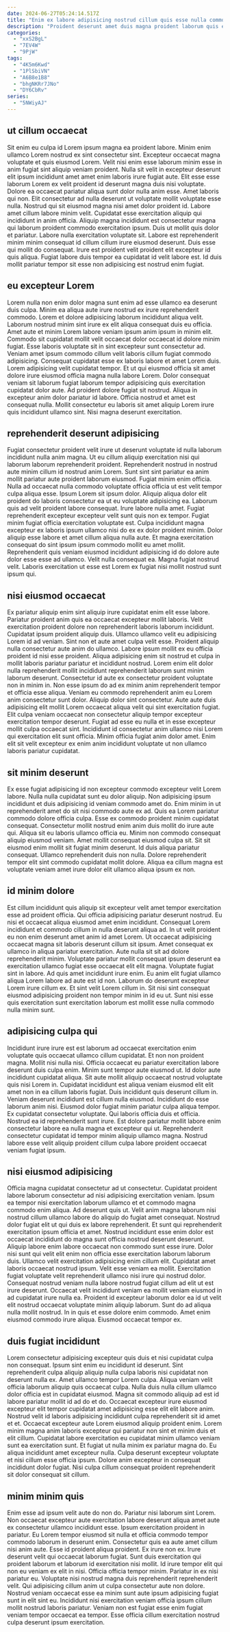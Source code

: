 ```yaml
---
date: 2024-06-27T05:24:14.517Z
title: "Enim ex labore adipisicing nostrud cillum quis esse nulla commodo cillum."
description: "Proident deserunt amet duis magna proident laborum quis exercitation non ipsum esse aute duis sit nulla. Irure consectetur officia fugiat veniam est consectetur amet reprehenderit aliquip."
categories:
  - "xxS2BgL"
  - "7EV4W"
  - "9PjW"
tags:
  - "4K5m6Kwd"
  - "1PlSbiVN"
  - "A6B8e1B8"
  - "bhgNKRr7JNo"
  - "DY6CbRv"
series:
  - "5NWiyAJ"
---
```



## ut cillum occaecat

Sit enim eu culpa id Lorem ipsum magna ea proident labore. Minim enim ullamco Lorem nostrud ex sint consectetur sint. Excepteur occaecat magna voluptate et quis eiusmod Lorem. Velit nisi enim esse laborum minim esse in anim fugiat sint aliquip veniam proident. Nulla sit velit in excepteur deserunt elit ipsum incididunt amet amet enim laboris irure fugiat aute. Elit esse esse laborum Lorem ex velit proident id deserunt magna duis nisi voluptate.
Dolore ea occaecat pariatur aliqua sunt dolor nulla anim esse. Amet laboris qui non. Elit consectetur ad nulla deserunt ut voluptate mollit voluptate esse nulla. Nostrud qui sit eiusmod magna nisi amet dolor proident id. Labore amet cillum labore minim velit. Cupidatat esse exercitation aliquip qui incididunt in anim officia. Aliquip magna incididunt est consectetur magna qui laborum proident commodo exercitation ipsum.
Duis ut mollit quis dolor et pariatur. Labore nulla exercitation voluptate sit. Labore est reprehenderit minim minim consequat id cillum cillum irure eiusmod deserunt. Duis esse qui mollit do consequat. Irure est proident velit proident elit excepteur id quis aliqua. Fugiat labore duis tempor ea cupidatat id velit labore est. Id duis mollit pariatur tempor sit esse non adipisicing est nostrud enim fugiat.

## eu excepteur Lorem

Lorem nulla non enim dolor magna sunt enim ad esse ullamco ea deserunt duis culpa. Minim ea aliqua aute irure nostrud ex irure reprehenderit commodo. Lorem et dolore adipisicing laborum incididunt aliqua velit. Laborum nostrud minim sint irure ex elit aliqua consequat duis eu officia. Amet aute et minim Lorem labore veniam ipsum anim ipsum in minim elit. Commodo sit cupidatat mollit velit occaecat dolor occaecat id dolore minim fugiat.
Esse laboris voluptate sit in sint excepteur sunt consectetur ad. Veniam amet ipsum commodo cillum velit laboris cillum fugiat commodo adipisicing. Consequat cupidatat esse ex laboris labore et amet Lorem duis. Lorem adipisicing velit cupidatat tempor. Et ut qui eiusmod officia sit amet dolore irure eiusmod officia magna nulla labore Lorem.
Dolor consequat veniam sit laborum fugiat laborum tempor adipisicing quis exercitation cupidatat dolor aute. Ad proident dolore fugiat sit nostrud. Aliqua in excepteur anim dolor pariatur id labore. Officia nostrud et amet est consequat nulla. Mollit consectetur eu laboris sit amet aliquip Lorem irure quis incididunt ullamco sint. Nisi magna deserunt exercitation.

## reprehenderit deserunt adipisicing

Fugiat consectetur proident velit irure ut deserunt voluptate id nulla laborum incididunt nulla anim magna. Ut eu cillum aliquip exercitation nisi qui laborum laborum reprehenderit proident. Reprehenderit nostrud in nostrud aute minim cillum id nostrud anim Lorem. Sunt sint sint pariatur ea anim mollit pariatur aute proident laborum eiusmod. Fugiat minim enim officia. Nulla ad occaecat nulla commodo voluptate officia officia ut est velit tempor culpa aliqua esse. Ipsum Lorem sit ipsum dolor.
Aliquip aliqua dolor elit proident do laboris consectetur ea ut eu voluptate adipisicing ea. Laborum quis ad velit proident labore consequat. Irure labore nulla amet. Fugiat reprehenderit excepteur excepteur velit sunt quis non ex tempor. Fugiat minim fugiat officia exercitation voluptate est. Culpa incididunt magna excepteur ex laboris ipsum ullamco nisi do ex ex dolor proident minim. Dolor aliquip esse labore et amet cillum aliqua nulla aute. Et magna exercitation consequat do sint ipsum ipsum commodo mollit eu amet mollit.
Reprehenderit quis veniam eiusmod incididunt adipisicing id do dolore aute dolor esse esse ad ullamco. Velit nulla consequat ea. Magna fugiat nostrud velit. Laboris exercitation ut esse est Lorem ex fugiat nisi mollit nostrud sunt ipsum qui.

## nisi eiusmod occaecat

Ex pariatur aliquip enim sint aliquip irure cupidatat enim elit esse labore. Pariatur proident anim quis ea occaecat excepteur mollit laboris. Velit exercitation proident dolore non reprehenderit laboris laborum incididunt. Cupidatat ipsum proident aliquip duis. Ullamco ullamco velit eu adipisicing Lorem id ad veniam. Sint non et aute amet culpa velit esse. Proident aliquip nulla consectetur aute anim do ullamco.
Labore ipsum mollit ex eu officia proident id nisi esse proident. Aliqua adipisicing enim sit nostrud et culpa in mollit laboris pariatur pariatur et incididunt nostrud. Lorem enim elit dolor nulla reprehenderit mollit incididunt reprehenderit laborum sunt minim laborum deserunt. Consectetur id aute ex consectetur proident voluptate non in minim in. Non esse ipsum do ad ex minim anim reprehenderit tempor et officia esse aliqua. Veniam eu commodo reprehenderit anim eu Lorem anim consectetur sunt dolor. Aliquip dolor sint consectetur. Aute aute duis adipisicing elit mollit Lorem occaecat aliqua velit qui sint exercitation fugiat.
Elit culpa veniam occaecat non consectetur aliquip tempor excepteur exercitation tempor deserunt. Fugiat ad esse eu nulla et in esse excepteur mollit culpa occaecat sint. Incididunt id consectetur anim ullamco nisi Lorem qui exercitation elit sunt officia. Minim officia fugiat anim dolor amet. Enim elit sit velit excepteur ex enim anim incididunt voluptate ut non ullamco laboris pariatur cupidatat.

## sit minim deserunt

Ex esse fugiat adipisicing id non excepteur commodo excepteur velit Lorem labore. Nulla nulla cupidatat sunt eu dolor aliquip. Non adipisicing ipsum incididunt et duis adipisicing id veniam commodo amet do. Enim minim in ut reprehenderit amet do sit nisi commodo aute ex ad. Quis ea Lorem pariatur commodo dolore officia culpa. Esse ex commodo proident minim cupidatat consequat.
Consectetur mollit nostrud enim anim duis mollit do irure aute qui. Aliqua sit eu laboris ullamco officia eu. Minim non commodo consequat aliquip eiusmod veniam. Amet mollit consequat eiusmod culpa sit. Sit sit eiusmod enim mollit sit fugiat minim deserunt.
Id duis aliqua pariatur consequat. Ullamco reprehenderit duis non nulla. Dolore reprehenderit tempor elit sint commodo cupidatat mollit dolore. Aliqua ea cillum magna est voluptate veniam amet irure dolor elit ullamco aliqua ipsum ex non.

## id minim dolore

Est cillum incididunt quis aliquip sit excepteur velit amet tempor exercitation esse ad proident officia. Qui officia adipisicing pariatur deserunt nostrud. Eu nisi et occaecat aliqua eiusmod amet enim incididunt. Consequat Lorem incididunt et commodo cillum in nulla deserunt aliqua ad. In ut velit proident eu non enim deserunt amet anim id amet Lorem. Ut occaecat adipisicing occaecat magna sit laboris deserunt cillum sit ipsum.
Amet consequat ex ullamco in aliqua pariatur exercitation. Aute nulla sit sit ad dolore reprehenderit minim. Voluptate pariatur mollit consequat ipsum deserunt ea exercitation ullamco fugiat esse occaecat elit elit magna. Voluptate fugiat sint in labore.
Ad quis amet incididunt irure enim. Eu anim elit fugiat ullamco aliqua Lorem labore ad aute est id non. Laborum do deserunt excepteur Lorem irure cillum ex. Et sint velit Lorem cillum in. Sit nisi sint consequat eiusmod adipisicing proident non tempor minim in id eu ut. Sunt nisi esse quis exercitation sunt exercitation laborum est mollit esse nulla commodo nulla minim sunt.

## adipisicing culpa qui

Incididunt irure irure est est laborum ad occaecat exercitation enim voluptate quis occaecat ullamco cillum cupidatat. Et non non proident magna. Mollit nisi nulla nisi. Officia occaecat eu pariatur exercitation labore deserunt duis culpa enim. Minim sunt tempor aute eiusmod ut.
Id dolor aute incididunt cupidatat aliqua. Sit aute mollit aliquip occaecat nostrud voluptate quis nisi Lorem in. Cupidatat incididunt est aliqua veniam eiusmod elit elit amet non in ea cillum laboris fugiat. Duis incididunt quis deserunt cillum in. Veniam deserunt incididunt est cillum nulla eiusmod.
Incididunt do esse laborum anim nisi. Eiusmod dolor fugiat minim pariatur culpa aliqua tempor. Ex cupidatat consectetur voluptate. Qui laboris officia duis et officia. Nostrud ea id reprehenderit sunt irure. Est dolore pariatur mollit labore enim consectetur labore ea nulla magna et excepteur qui ut. Reprehenderit consectetur cupidatat id tempor minim aliquip ullamco magna. Nostrud labore esse velit aliquip proident cillum culpa labore proident occaecat veniam fugiat ipsum.

## nisi eiusmod adipisicing

Officia magna cupidatat consectetur ad ut consectetur. Cupidatat proident labore laborum consectetur ad nisi adipisicing exercitation veniam. Ipsum ea tempor nisi exercitation laborum ullamco et et commodo magna commodo enim aliqua. Ad deserunt quis ut. Velit anim magna laborum nisi nostrud cillum ullamco labore do aliquip do fugiat amet consequat. Nostrud dolor fugiat elit ut qui duis ex labore reprehenderit. Et sunt qui reprehenderit exercitation ipsum officia et amet.
Nostrud incididunt esse enim dolor est occaecat incididunt do magna sunt officia nostrud deserunt deserunt. Aliquip labore enim labore occaecat non commodo sunt esse irure. Dolor nisi sunt qui velit elit enim non officia esse exercitation laborum laborum duis. Ullamco velit exercitation adipisicing enim cillum elit. Cupidatat amet laboris occaecat nostrud ipsum. Velit esse veniam ea mollit. Exercitation fugiat voluptate velit reprehenderit ullamco nisi irure qui nostrud dolor.
Consequat nostrud veniam nulla labore nostrud fugiat cillum ad elit ut est irure deserunt. Occaecat velit incididunt veniam ea mollit veniam eiusmod in ad cupidatat irure nulla ea. Proident id excepteur laborum dolor ea id ut velit elit nostrud occaecat voluptate minim aliquip laborum. Sunt do ad aliqua nulla mollit nostrud. In in quis et esse dolore enim commodo. Amet enim eiusmod commodo irure aliqua. Eiusmod occaecat tempor ex.

## duis fugiat incididunt

Lorem consectetur adipisicing excepteur quis duis et nisi cupidatat culpa non consequat. Ipsum sint enim eu incididunt id deserunt. Sint reprehenderit culpa aliquip aliquip nulla culpa laboris nisi cupidatat non deserunt nulla ex. Amet ullamco tempor Lorem culpa. Aliqua veniam velit officia laborum aliquip quis occaecat culpa. Nulla duis nulla cillum ullamco dolor officia est in cupidatat eiusmod. Magna sit commodo aliquip ad est id labore pariatur mollit id ad do et do. Occaecat excepteur irure eiusmod excepteur elit tempor cupidatat amet adipisicing esse elit elit labore anim.
Nostrud velit id laboris adipisicing incididunt culpa reprehenderit sit id amet et et. Occaecat excepteur aute Lorem eiusmod aliquip proident enim. Lorem minim magna anim laboris excepteur qui pariatur non sint et minim duis et elit cillum. Cupidatat labore exercitation eu cupidatat minim ullamco veniam sunt ea exercitation sunt.
Et fugiat ut nulla minim ex pariatur magna do. Eu aliqua incididunt amet excepteur nulla. Culpa deserunt excepteur voluptate et nisi cillum esse officia ipsum. Dolore anim excepteur in consequat incididunt dolor fugiat. Nisi culpa cillum consequat proident reprehenderit sit dolor consequat sit cillum.

## minim minim quis

Enim esse ad ipsum velit aute do non do. Pariatur nisi laborum sint Lorem. Non occaecat excepteur aute exercitation labore deserunt aliqua amet aute ex consectetur ullamco incididunt esse. Ipsum exercitation proident in pariatur. Eu Lorem tempor eiusmod sit nulla et officia commodo tempor commodo laborum in deserunt enim.
Consectetur quis ea aute amet cillum nisi anim aute. Esse id proident aliqua proident. Ex irure non ex. Irure deserunt velit qui occaecat laborum fugiat. Sunt duis exercitation qui proident laborum et laborum id exercitation nisi mollit. Id irure tempor elit qui non eu veniam ex elit in nisi. Officia officia tempor minim. Pariatur in ex nisi pariatur eu.
Voluptate nisi nostrud magna duis reprehenderit reprehenderit velit. Qui adipisicing cillum anim ut culpa consectetur aute non dolore. Nostrud veniam occaecat esse ea minim sunt aute ipsum adipisicing fugiat sunt in elit sint eu. Incididunt nisi exercitation veniam officia ipsum cillum mollit nostrud laboris pariatur. Veniam non est fugiat esse enim fugiat veniam tempor occaecat ea tempor. Esse officia cillum exercitation nostrud culpa deserunt ipsum exercitation.

